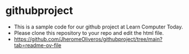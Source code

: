 # githubproject
- This is a sample code for our github project at Learn Computer Today.
- Please clone this repository to your repo and edit the html file.
- https://github.com/JheromeOliveros/githubproject/tree/main?tab=readme-ov-file

